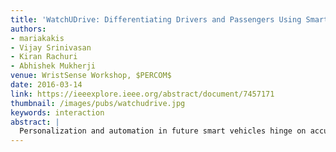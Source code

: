 ```yaml
---
title: 'WatchUDrive: Differentiating Drivers and Passengers Using Smartwatches'
authors: 
- mariakakis
- Vijay Srinivasan
- Kiran Rachuri
- Abhishek Mukherji
venue: WristSense Workshop, $PERCOM$
date: 2016-03-14
link: https://ieeexplore.ieee.org/abstract/document/7457171
thumbnail: /images/pubs/watchudrive.jpg
keywords: interaction
abstract: |
  Personalization and automation in future smart vehicles hinge on accurately identifying the driver and passengers in the vehicle. Traditional approaches either require additional infrastructure or impose assumptions about how users interact with their smartphones. The recent proliferation of commercial smartwatches enables new opportunities to solve this problem due to the fixed position of the watch on the wrist. We use this observation to motivate WatchUDrive, our smartwatch-based application for identifying whether the wearer is the driver or a passenger in a vehicle. We evaluate two smartwatch sensing modalities for driver vs. passenger differentiation: the accelerometer and the camera. Using 40 in-vehicle episodes collected from 8 users and 8 different vehicles, we show that the accelerometer yields 90% accuracy within 10 seconds, whereas the camera only yields 62% accuracy within 110 seconds.
---
```

